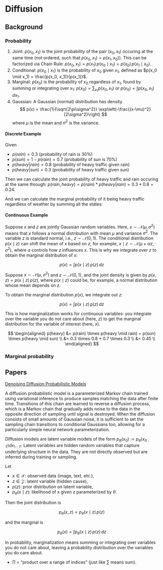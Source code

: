 # Diffusion

## Background

### Probability
1. Joint: $p(x_0, x_1)$ is the joint probability of the pair $(x_0, x_1)$ occuring at the same time (not ordered, such that $p(x_0, x_1) = p(x_1, x_0)$). This can be factorized via Chain Rule: $p(x_0, x_1) = p(x_1)\,p(x_0 \mid x_1) = p(x_0)\,p(x_1 \mid x_0)$.
2. Conditional: $p(x_0 \mid x_1)$ is the probability of $x_0$ given $x_1$, defined as $p(x_0 \mid x_1) = \frac{p(x_0, x_1)}{p(x_1)}$.
3. Marginal: $p(x_0)$ is the probability of $x_0$ regardless of $x_1$, found by summing or integrating over $x_1$: $p(x_0) = \sum_{x_1} p(x_0, x_1)$ or $p(x_0) = \int p(x_0, x_1)\,dx_1$.
4. Gaussian: A Gaussian (normal) distribution has density
$$
p(x) = \frac{1}{\sqrt{2\pi\sigma^2}} \exp\left(-\frac{(x-\mu)^2}{2\sigma^2}\right)
$$
where $\mu$ is the mean and $\sigma^2$ is the variance.

#### Discrete Example
Given 
* $p(rain) = 0.3$ (probability of rain is 30%)
* $p(sun) = 1 - p(rain) = 0.7$ (probability of sun is 70%)
* $p(heavy | rain) = 0.8$ (probability of heavy traffic given rain)
* $p(heavy | sun) = 0.3$ (probability of heavy traffic given sun)

Then we can calculate the joint probability of heavy traffic and rain occuring at the same through:
$p(rain, heavy) = p(rain) * p(heavy | rain) = 0.3 * 0.8 = 0.24$.

And we can calculate the marginal probability of it being heavy traffic regardless of weather by summing all the states:

#### Continuous Example

Suppose $x$ and $z$ are jointly Gaussian random variables. Here, $x \sim \mathcal{N}(\mu, \sigma^2)$ means that $x$ follows a normal distribution with mean $\mu$ and variance $\sigma^2$. The variable $z$ is standard normal, i.e., $z \sim \mathcal{N}(0, 1)$. The conditional distribution $p(x \mid z)$ can shift the mean of $x$ based on $z$, for example, $x \mid z \sim \mathcal{N}(\mu + \alpha z, \sigma^2)$, where $\alpha$ controls how $z$ influences $x$. This is why we integrate over $z$ to obtain the marginal distribution of $x$: 

$$
p(x) = \int p(x \mid z)\, p(z)\, dz
$$


Suppose $x \sim \mathcal{N}(\mu, \sigma^2)$ and $z \sim \mathcal{N}(0, 1)$, and the joint density is given by $p(x, z) = p(x \mid z)\, p(z)$, where $p(x \mid z)$ could be, for example, a normal distribution whose mean depends on $z$.

To obtain the marginal distribution $p(x)$, we integrate out $z$:

$$
p(x) = \int p(x \mid z)\, p(z)\, dz
$$

This is how marginalization works for continuous variables: you integrate over the variable you do not care about (here, $z$) to get the marginal distribution for the variable of interest (here, $x$).




$$
\begin{aligned}
p(heavy) 
&= p(rain) \times p(heavy \mid rain) + p(sun) \times p(heavy \mid sun) \\
&= 0.3 \times 0.8 + 0.7 \times 0.3 \\
&= 0.45 \\
\end{aligned}
$$





### Marginal probability










## Papers
[Denoising Diffusion Probabilistic Models](https://arxiv.org/pdf/2006.11239)

A diffusion probabilistic model is a parameterized Markov chain trained using
variational inference to produce samples matching the data after finite time. Transitions of this chain are learned to reverse a diffusion process, which is a Markov chain that gradually adds noise to the data in the opposite direction of sampling until signal is destroyed. When the diffusion consists of small amounts of Gaussian noise, it is sufficient to set the sampling chain transitions to conditional Gaussians too, allowing for a particularly simple neural network parameterization.


Diffusion models are latent variable models of the form $p_\theta(x_0) := p_\theta(x_{0:T}) dx_{1:T}$. Latent variables are hidden random variables that capture underlying structure in the data. They are not directly observed but are inferred during training or sampling. 

Let
* $x \in \mathcal{X}$: observed data (image, text, etc.),
* $z \in \mathcal{Z}$: latent variable (hidden cause),
* $p(z)$: prior distribution on latent variable,
* $p_\theta(x \mid z)$: likelihood of x given z parameterized by $\theta$.

Then the joint distribution is

```math
p_\theta(x, z) = p_\theta(x \mid z) \, p(z)
```

and the marginal is

```math
p_\theta(x) = \int p_\theta(x \mid z) \, p(z) \, dz
```


In probability, marginalization means summing or integrating over variables you do not care about, leaving a probability distribution over the variables you do care about.





* $\prod$ = “product over a range of indices” (just like $\sum$ means sum).


